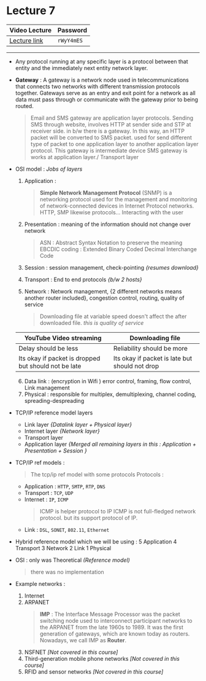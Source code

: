 # Lecture 7

| Video Lecture | Password |
|--|--|
| [Lecture link](https://nirmauni.webex.com/nirmauni/ldr.php?RCID=34cc4f628a9186300ea58ee1007e577b) | `rWyY4mES` |
---

- Any protocol running at any specific layer is a protocol between that entity and the immediately next entity network layer.
- **Gateway** : A gateway is a network node used in telecommunications that connects two networks with different transmission protocols together. Gateways serve as an entry and exit point for a network as all data must pass through or communicate with the gateway prior to being routed.
	> Email and SMS gateway are application layer protocols. 
	> Sending SMS through website, involves HTTP at sender side and STP at receiver side. in b/w there is a gateway. In this way, an HTTP packet will be converted to SMS packet. used for send different type of packet to one application layer to another application layer protocol.
	> This gateway is intermediate device
	> SMS gateway is works at application layer./ Transport layer
	
- OSI model : *Jobs of layers*
	1. Application : 
		> **Simple Network Management Protocol** (SNMP) is a networking protocol used for the management and monitoring of network-connected devices in Internet Protocol networks.
		> HTTP, SMP likewise protocols...
		> Interacting with the user

	2. Presentation : meaning of the information should not change over network
		> ASN : Abstract Syntax Notation
		> to preserve the meaning
		> EBCDIC coding : Extended Binary Coded Decimal Interchange Code 
	3. Session : session management, check-pointing *{resumes download}*
	4. Transport : End to end protocols *{b/w 2 hosts}*
	5. Network : Network management, {2 different networks means another router included}, congestion control, routing, quality of service
		> Downloading file at variable speed doesn't affect the after downloaded file. *this is quality of service*
		
	|YouTube Video streaming| Downloading file|
	|--|--|
	|Delay should be less| Reliability should be more|
	|Its okay if packet is dropped but should not be late|Its okay if packet is late but should not drop|
	
	6. Data link : (encryption in Wifi ) error control, framing, flow control, Link management
	7. Physical : responsible for multiplex, demultiplexing, channel coding, spreading-despreading
	
	
- TCP/IP reference model layers
	- Link layer *{Datalink layer + Physical layer}*
	- Internet layer	*{Network layer}*
	- Transport layer
	- Application layer *{Merged all remaining layers in this : Application + Presentation + Session }*
	
- TCP/IP ref models : 
	> The tcp/ip ref model with some protocols
	Protocols : 
	- Application : `HTTP`, `SMTP`, `RTP`, `DNS`
	- Transport : `TCP`, `UDP`
	- Internet : `IP`, `ICMP`
		> ICMP is helper protocol to IP
		> ICMP is not full-fledged network protocol. but its support protocol of IP.
	- Link : `DSL`, `SONET`, `802.11`, `Ethernet`

- Hybrid reference model which we will  be using  :
	5 Application
	4 Transport
	3 Network
	2 Link
	1 Physical
	
- OSI : only was Theoretical *(Reference model)*
	> there was no implementation
	
-  Example networks :
	1. Internet
	2. ARPANET
		> **IMP** : The Interface Message Processor was the packet switching node used to interconnect participant networks to the ARPANET from the late 1960s to 1989. It was the first generation of gateways, which are known today as routers. 
		> Nowadays, we call IMP as **Router**.
	3. NSFNET		*[Not covered in this course]*
	4. Third-generation mobile phone networks		*[Not covered in this course]*
	5. RFID and sensor networks		*[Not covered in this course]*